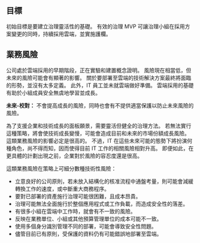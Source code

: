 <!-- TEMPLATE FILE - DO NOT ADD METADATA -->
<!-- markdownlint-disable MD002 MD041 -->

## <a name="objective"></a>目標

初始目標是要建立治理靈活性的基礎。 有效的治理 MVP 可讓治理小組在採用方案變更的同時，持續採用雲端，並實施護欄。

## <a name="business-risks"></a>業務風險

公司處於雲端採用的早期階段，正在實驗和建置概念證明。 風險現在相當低，但未來的風險可能會有顯著的影響。 關於要部署至雲端的技術解決方案最終將面臨的形勢，並沒有太多定義。 此外，IT 員工並未就雲端做好準備。 雲端採用的基礎有助於小組成員安全無虞地學習並成長。

**未來-校對：** 不會提高成長的風險，同時也會有不提供適當保護以防止未來風險的風險。

為了支援企業和技術成長的面板願景，需要靈活但健全的治理方法。 若無法實行這種策略，將會使技術成長變慢，可能會造成目前和未來的市場份額成長風險。 這類業務風險的影響必定是很高的。 不過，IT 在這些未來可能的態勢下將扮演何種角色，尚不得而知，因而使得目前 IT 工作的相關風險相對升高。 即便如此，在更具體的計劃出現之前，企業對於風險的容忍度還是很高。

這類業務風險在策略上可細分數種技術性風險：

- 立意良好的公司原則，若未放入結構化的核准流程中通盤考量，則可能會減緩轉換工作的速度，或中斷重大商務程序。
- 要對已部署的資產施行治理可能很困難，且成本昂貴。
- 治理可能無法全面施行於整個應用程式或工作負載，而造成安全性的落差。
- 有很多小組在雲端中工作時，就會有不一致的風險。
- 反映在業務單位、小組或其他預算管理單位的成本可能不一致。
- 使用多個身分識別管理不同的部署，可能會導致安全性問題。
- 儘管目前已有原則，受保護的資料仍有可能錯誤地部署至雲端。
